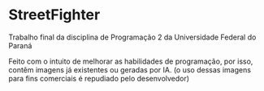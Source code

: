 # StreetFighter
Trabalho final da disciplina de Programação 2 da Universidade Federal do Paraná

Feito com o intuito de melhorar as habilidades de programação, por isso, contêm imagens já existentes ou geradas por IA.
(o uso dessas imagens para fins comerciais é repudiado pelo desenvolvedor)
